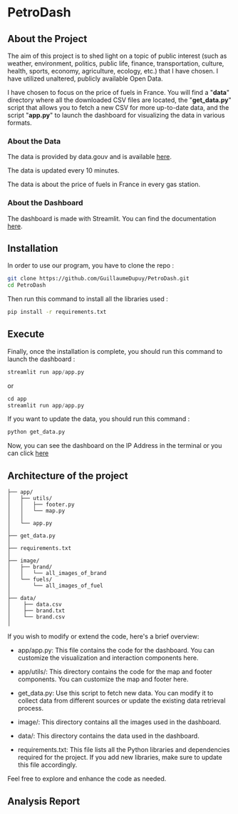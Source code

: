 # PetroDash

## About the Project

The aim of this project is to shed light on a topic of public interest (such as weather, environment, politics, public life, finance, transportation, culture, health, sports, economy, agriculture, ecology, etc.) that I have chosen. I have utilized unaltered, publicly available Open Data.

I have chosen to focus on the price of fuels in France. You will find a "**data**" directory where all the downloaded CSV files are located, the "**get_data.py**" script that allows you to fetch a new CSV for more up-to-date data, and the script "**app.py**" to launch the dashboard for visualizing the data in various formats.

### About the Data

The data is provided by data.gouv and is available [here](https://www.data.gouv.fr/fr/datasets/prix-des-carburants-en-france-flux-instantane-v2-amelioree/).

The data is updated every 10 minutes.

The data is about the price of fuels in France in every gas station. 

### About the Dashboard

The dashboard is made with Streamlit. You can find the documentation [here](https://docs.streamlit.io/en/stable/).

## Installation

In order to use our program, you have to clone the repo :

```bash
git clone https://github.com/GuillaumeDupuy/PetroDash.git
cd PetroDash
```

Then run this command to install all the libraries used :

```bash
pip install -r requirements.txt
```

## Execute

Finally, once the installation is complete, you should run this command to launch the dashboard :

```python
streamlit run app/app.py 
```

or 

```python
cd app
streamlit run app/app.py 
```

If you want to update the data, you should run this command :

```python
python get_data.py
```

Now, you can see the dashboard on the IP Address in the terminal or you can click [here](https://petrodash.streamlit.app/)

## Architecture of the project

```
├── app/
│   ├── utils/
│   │   ├── footer.py
│   │   └── map.py
│   │
│   └── app.py
│
├── get_data.py
│
├── requirements.txt
│
├── image/
│   ├── brand/
│   │   └── all_images_of_brand
│   └── fuels/
│       └── all_images_of_fuel
│
├── data/
│    ├── data.csv
│    ├── brand.txt
│    └── brand.csv
│
```

If you wish to modify or extend the code, here's a brief overview:

- app/app.py: This file contains the code for the dashboard. You can customize the visualization and interaction components here.

- app/utils/: This directory contains the code for the map and footer components. You can customize the map and footer here.

- get_data.py: Use this script to fetch new data. You can modify it to collect data from different sources or update the existing data retrieval process.

- image/: This directory contains all the images used in the dashboard.

- data/: This directory contains the data used in the dashboard.

- requirements.txt: This file lists all the Python libraries and dependencies required for the project. If you add new libraries, make sure to update this file accordingly.

Feel free to explore and enhance the code as needed.

## Analysis Report

